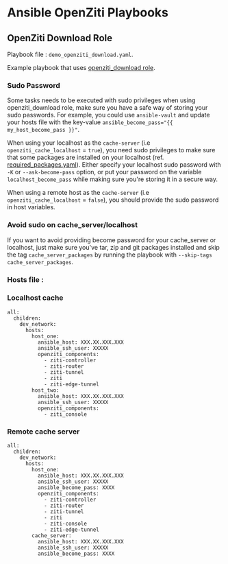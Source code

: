 # Ansible OpenZiti Playbooks

## OpenZiti Download Role
Playbook file : `demo_openziti_download.yaml`.

Example playbook that uses [openziti_download role](/community.openziti/roles/openziti_download).

### Sudo Password
Some tasks needs to be executed with sudo privileges when using openziti_download role, make sure you have a safe way of storing your sudo passwords.
For example, you could use `ansible-vault` and update your hosts file with the key-value `ansible_become_pass="{{ my_host_become_pass }}"`.

When using your localhost as the `cache-server` (i.e `openziti_cache_localhost` = `true`), you need sudo privileges to make sure that some packages are installed on your localhost (ref. [required_packages.yaml](/community.openziti/roles/openziti_download/tasks/required_packages.yaml)).
Either specify your localhost sudo password with `-K` or `--ask-become-pass` option, or put your password on the variable `localhost_become_pass` while making sure you're storing it in a secure way.

When using a remote host as the `cache-server` (i.e `openziti_cache_localhost` = `false`), you should provide the sudo password in host variables.

### Avoid sudo on cache_server/localhost
If you want to avoid providing become password for your cache_server or localhost, just make sure you've tar, zip and git packages installed and skip the tag `cache_server_packages` by running the playbook with `--skip-tags cache_server_packages`.


### Hosts file : 

### Localhost cache
```
all:
  children:
    dev_network:
      hosts:
        host_one:
          ansible_host: XXX.XX.XXX.XXX
          ansible_ssh_user: XXXXX
          openziti_components:
            - ziti-controller
            - ziti-router
            - ziti-tunnel
            - ziti
            - ziti-edge-tunnel
        host_two:
          ansible_host: XXX.XX.XXX.XXX
          ansible_ssh_user: XXXXX
          openziti_components:
            - ziti_console
```

### Remote cache server
```
all:
  children:
    dev_network:
      hosts:
        host_one:
          ansible_host: XXX.XX.XXX.XXX
          ansible_ssh_user: XXXXX
          ansible_become_pass: XXXX
          openziti_components:
            - ziti-controller
            - ziti-router
            - ziti-tunnel
            - ziti
            - ziti-console
            - ziti-edge-tunnel
        cache_server:
          ansible_host: XXX.XX.XXX.XXX
          ansible_ssh_user: XXXXX
          ansible_become_pass: XXXX
```